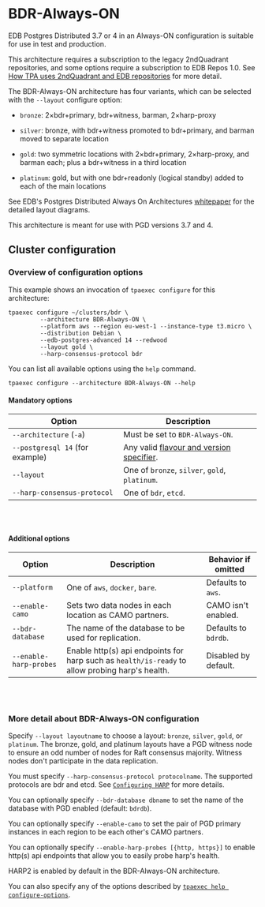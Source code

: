 # BDR-Always-ON

EDB Postgres Distributed 3.7 or 4 in an Always-ON
configuration is suitable for use in test and production.

This architecture requires a subscription to the legacy 2ndQuadrant
repositories, and some options require a subscription to EDB Repos 1.0.
See [How TPA uses 2ndQuadrant and EDB repositories](2q_and_edb_repositories.md)
for more detail.

The BDR-Always-ON architecture has four variants, which can be
selected with the `--layout` configure option:

- `bronze`: 2×bdr+primary, bdr+witness, barman, 2×harp-proxy

- `silver`: bronze, with bdr+witness promoted to bdr+primary, and barman
moved to separate location

- `gold`: two symmetric locations with 2×bdr+primary, 2×harp-proxy,
and barman each; plus a bdr+witness in a third location

- `platinum`: gold, but with one bdr+readonly (logical standby) added to
each of the main locations

See EDB's Postgres Distributed Always On Architectures
[whitepaper](https://www.enterprisedb.com/promote/bdr-always-on-architectures)
for the detailed layout diagrams.

This architecture is meant for use with PGD versions 3.7 and 4.

## Cluster configuration

### Overview of configuration options

This example shows an invocation of `tpaexec configure` for this architecture:

```shell
tpaexec configure ~/clusters/bdr \
         --architecture BDR-Always-ON \
         --platform aws --region eu-west-1 --instance-type t3.micro \
         --distribution Debian \
         --edb-postgres-advanced 14 --redwood
         --layout gold \
         --harp-consensus-protocol bdr
```

You can list all available options using the `help` command.

```shell
tpaexec configure --architecture BDR-Always-ON --help
```

#### Mandatory options

| Option                                                | Description                                                                                 |
|-------------------------------------------------------|---------------------------------------------------------------------------------------------|
| `--architecture` (`-a`)                               | Must be set to `BDR-Always-ON`.                                                             |
| `--postgresql 14` (for example) | Any valid [flavour and version specifier](tpaexec-configure.md#postgres-flavour-and-version). |
| `--layout`                                            | One of `bronze`, `silver`, `gold`, `platinum`.                                              |
| `--harp-consensus-protocol`                           | One of `bdr`, `etcd`.                                                                       |

<br/><br/>

#### Additional options

| Option                       | Description                                                                                           | Behavior if omitted      |
|------------------------------|-------------------------------------------------------------------------------------------------------|---------------------------|
| `--platform`                 | One of `aws`, `docker`, `bare`.                                                                       | Defaults to `aws`.        |
| `--enable-camo`              | Sets two data nodes in each location as CAMO partners.                                                | CAMO isn't enabled. |
| `--bdr-database`             | The name of the database to be used for replication.                                                  | Defaults to `bdrdb`.      |
| `--enable-harp-probes`       | Enable http(s) api endpoints for harp such as `health/is-ready` to allow probing harp's health.      | Disabled by default.      |
<br/><br/>

### More detail about BDR-Always-ON configuration

Specify `--layout layoutname` to choose a layout:
`bronze`, `silver`, `gold`, or
`platinum`. The bronze, gold, and platinum layouts have a PGD witness node
to ensure an odd number of nodes for Raft consensus majority. Witness nodes don't
participate in the data replication.

You must specify `--harp-consensus-protocol protocolname`. The supported
protocols are bdr and etcd. See [`Configuring HARP`](harp.md) for more details.

You can optionally specify `--bdr-database dbname` to set the name of
the database with PGD enabled (default: `bdrdb`).

You can optionally specify `--enable-camo` to set the pair of PGD
primary instances in each region to be each other's CAMO partners.

You can optionally specify `--enable-harp-probes [{http, https}]` to
enable http(s) api endpoints that allow you to easily probe harp's health.

HARP2 is enabled by default in the BDR-Always-ON architecture.

You can also specify any of the options described by
[`tpaexec help configure-options`](tpaexec-configure.md).
